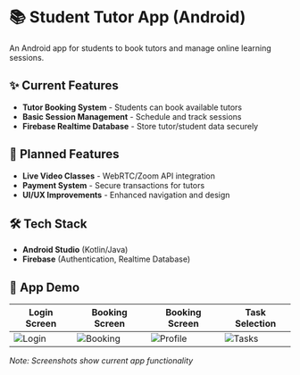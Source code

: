 # 📚 Student Tutor App (Android)  

An Android app for students to book tutors and manage online learning sessions.  

## ✨ **Current Features**  
- **Tutor Booking System** - Students can book available tutors  
- **Basic Session Management** - Schedule and track sessions  
- **Firebase Realtime Database** - Store tutor/student data securely  

## 🚀 **Planned Features**  
- **Live Video Classes** - WebRTC/Zoom API integration  
- **Payment System** - Secure transactions for tutors  
- **UI/UX Improvements** - Enhanced navigation and design  

## 🛠️ **Tech Stack**  
- **Android Studio** (Kotlin/Java)  
- **Firebase** (Authentication, Realtime Database)  

## 📸 **App Demo**  
| Login Screen | Booking Screen | Booking Screen | Task Selection |
|--------------|----------------|--------------|----------------|
| ![Login](https://github.com/user-attachments/assets/e9e6e9aa-e28f-4ef9-b11a-e106e4b7f237) | ![Booking](https://github.com/user-attachments/assets/0b19d42c-c705-4359-bb49-b0895731d832) | ![Profile](https://github.com/user-attachments/assets/e1a3ab7c-dfda-46d7-a29e-133be8c081a9) | ![Tasks](https://github.com/user-attachments/assets/6b45b4df-57d3-46f9-adbd-922c29cb5bfc) |

*Note: Screenshots show current app functionality*

